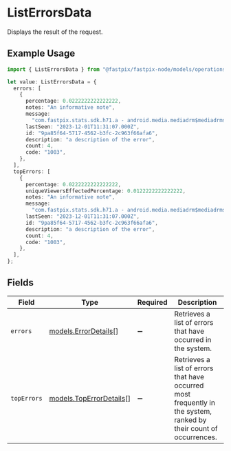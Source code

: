 # ListErrorsData

Displays the result of the request.

## Example Usage

```typescript
import { ListErrorsData } from "@fastpix/fastpix-node/models/operations";

let value: ListErrorsData = {
  errors: [
    {
      percentage: 0.0222222222222222,
      notes: "An informative note",
      message:
        "com.fastpix.stats.sdk.h71.a - android.media.mediadrm$mediadrmstateexception: failed to handle key response: drm vendor-defined error: -2998",
      lastSeen: "2023-12-01T11:31:07.000Z",
      id: "9pa85f64-5717-4562-b3fc-2c963f66afa6",
      description: "a description of the error",
      count: 4,
      code: "1003",
    },
  ],
  topErrors: [
    {
      percentage: 0.0222222222222222,
      uniqueViewersEffectedPercentage: 0.0122222222222222,
      notes: "An informative note",
      message:
        "com.fastpix.stats.sdk.h71.a - android.media.mediadrm$mediadrmstateexception: failed to handle key response: drm vendor-defined error: -2998",
      lastSeen: "2023-12-01T11:31:07.000Z",
      id: "9pa85f64-5717-4562-b3fc-2c963f66afa6",
      description: "a description of the error",
      count: 4,
      code: "1003",
    },
  ],
};
```

## Fields

| Field                                                                                                              | Type                                                                                                               | Required                                                                                                           | Description                                                                                                        |
| ------------------------------------------------------------------------------------------------------------------ | ------------------------------------------------------------------------------------------------------------------ | ------------------------------------------------------------------------------------------------------------------ | ------------------------------------------------------------------------------------------------------------------ |
| `errors`                                                                                                           | [models.ErrorDetails](../../models/errordetails.md)[]                                                              | :heavy_minus_sign:                                                                                                 | Retrieves a list of errors that have occurred in the system.                                                       |
| `topErrors`                                                                                                        | [models.TopErrorDetails](../../models/toperrordetails.md)[]                                                        | :heavy_minus_sign:                                                                                                 | Retrieves a list of errors that have occurred most frequently in the system, ranked by their count of occurrences. |